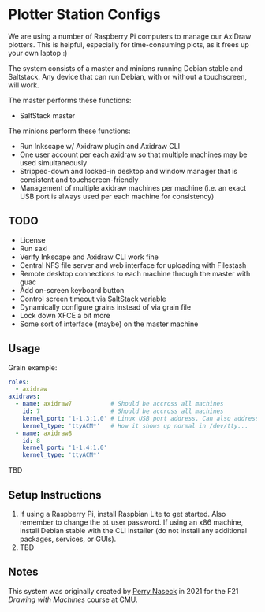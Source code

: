 Plotter Station Configs
=======================
We are using a number of Raspberry Pi computers to manage our AxiDraw plotters. This is helpful, especially for time-consuming plots, as it frees up your own laptop :)

The system consists of a master and minions running Debian stable and Saltstack. Any device that can run Debian, with or without a touchscreen, will work.

The master performs these functions:
 - SaltStack master

The minions perform these functions:
 - Run Inkscape w/ Axidraw plugin and Axidraw CLI
 - One user account per each axidraw so that multiple machines may be used simultaneously
 - Stripped-down and locked-in desktop and window manager that is consistent and touchscreen-friendly
 - Management of multiple axidraw machines per machine (i.e. an exact USB port is always used per each machine for consistency)

## TODO
 - License
 - Run saxi
 - Verify Inkscape and Axidraw CLI work fine
 - Central NFS file server and web interface for uploading with Filestash
 - Remote desktop connections to each machine through the master with guac
 - Add on-screen keyboard button
 - Control screen timeout via SaltStack variable
 - Dynamically configure grains instead of via grain file
 - Lock down XFCE a bit more
 - Some sort of interface (maybe) on the master machine

## Usage

Grain example:
```yaml
roles:
  - axidraw
axidraws:
  - name: axidraw7           # Should be accross all machines
    id: 7                    # Should be accross all machines
    kernel_port: '1-1.3:1.0' # Linux USB port address. Can also address USB hubs if needed
    kernel_type: 'ttyACM*'   # How it shows up normal in /dev/tty...
  - name: axidraw8
    id: 8
    kernel_port: '1-1.4:1.0'
    kernel_type: 'ttyACM*'
```

TBD

## Setup Instructions

1. If using a Raspberry Pi, install Raspbian Lite to get started. Also remember to change the `pi` user password. If using an x86 machine, install Debian stable with the CLI installer (do not install any additional packages, services, or GUIs).
2. TBD

## Notes

This system was originally created by [Perry Naseck](https://perrynaseck.com/) in 2021 for the F21 _Drawing with Machines_ course at CMU.
